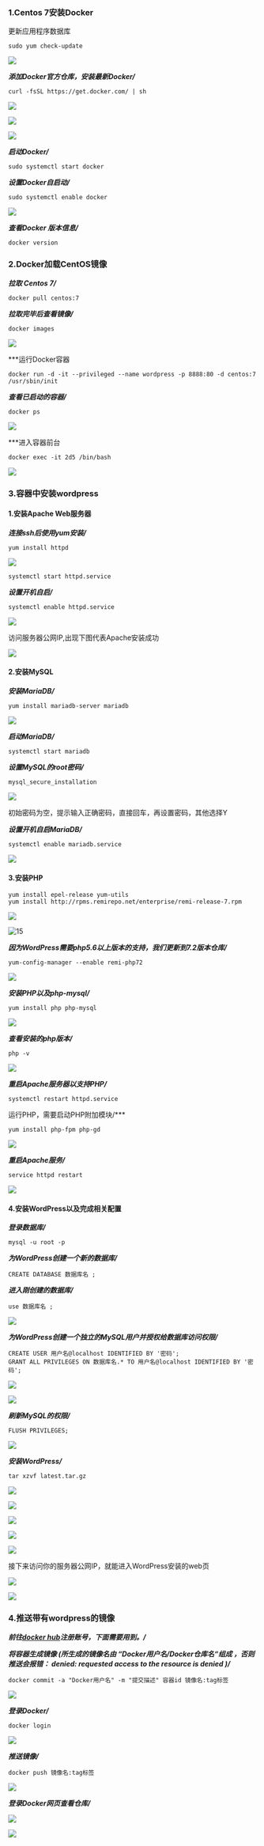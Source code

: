 ### 1.Centos 7安装Docker

更新应用程序数据库

```
sudo yum check-update
```

![](./tupian/1.png)

***添加Docker官方仓库，安装最新Docker/***

```
curl -fsSL https://get.docker.com/ | sh
```

![](./tupian/2.png)

![](./tupian/3.png)

![](./tupian/4.png)

***启动Docker/***

```
sudo systemctl start docker
```

***设置Docker自启动/***

```
sudo systemctl enable docker
```

![](./tupian/5.png)

***查看Docker 版本信息/***

```
docker version
```

### 2.Docker加载CentOS镜像

***拉取 Centos 7/***

```
docker pull centos:7
```

***拉取完毕后查看镜像/***

```
docker images
```

![](./tupian/6.png)



***运行Docker容器

```
docker run -d -it --privileged --name wordpress -p 8888:80 -d centos:7 /usr/sbin/init
```

***查看已启动的容器/***

```
docker ps
```

![](./tupian/7.png)

***进入容器前台

```
docker exec -it 2d5 /bin/bash
```

![](./tupian/8.png)

### 3.容器中安装wordpress

#### 1.安装Apache Web服务器

***连接ssh后使用yum安装/***

```
yum install httpd
```

![](./tupian/9.png)

```
systemctl start httpd.service
```

***设置开机自启/***

```
systemctl enable httpd.service
```

![](./tupian/10.png)

访问服务器公网IP,出现下图代表Apache安装成功

![](./tupian/11.png)

#### 2.安装MySQL

***安装MariaDB/***

```
yum install mariadb-server mariadb
```

![](./tupian/12.png)

***启动MariaDB/***

```
systemctl start mariadb
```

***设置MySQL的root密码/***

```
mysql_secure_installation
```

![](./tupian/13.png)

初始密码为空，提示输入正确密码，直接回车，再设置密码，其他选择Y



***设置开机自启MariaDB/***

```
systemctl enable mariadb.service
```

![](./tupian/14.png)

#### 3.安装PHP

```
yum install epel-release yum-utils
yum install http://rpms.remirepo.net/enterprise/remi-release-7.rpm
```

![](./tupian/16.png)

![15](./tupian/15.png)



***因为WordPress需要php5.6以上版本的支持，我们更新到7.2版本仓库/***

```
yum-config-manager --enable remi-php72
```

![](./tupian/17.png)

***安装PHP以及php-mysql/***

```
yum install php php-mysql
```

![](./tupian/18.png)

***查看安装的php版本/***

```
php -v
```

![](./tupian/19.png)

***重启Apache服务器以支持PHP/***

```
systemctl restart httpd.service
```

运行PHP，需要启动PHP附加模块/***

```
yum install php-fpm php-gd
```

![](./tupian/20.png)

***重启Apache服务/***

```
service httpd restart
```

![](./tupian/21.png)

#### 4.安装WordPress以及完成相关配置

***登录数据库/***

```
mysql -u root -p
```

***为WordPress创建一个新的数据库/***

```
CREATE DATABASE 数据库名 ;
```

***进入刚创建的数据库/***

```
use 数据库名 ;
```

![](./tupian/22.png)

***为WordPress创建一个独立的MySQL用户并授权给数据库访问权限/***

```
CREATE USER 用户名@localhost IDENTIFIED BY '密码';
GRANT ALL PRIVILEGES ON 数据库名.* TO 用户名@localhost IDENTIFIED BY '密码';
```

![](./tupian/23.png)

![](./tupian/24.png)

***刷新MySQL的权限/***

```
FLUSH PRIVILEGES;
```

![](./tupian/25.png)

***安装WordPress/***

```
tar xzvf latest.tar.gz
```

![](./tupian/26.png)

![](./tupian/27.png)

![](./tupian/28.png)

![](./tupian/29.png)

![](./tupian/30.png)

接下来访问你的服务器公网IP，就能进入WordPress安装的web页

![](./tupian/31.png)

![](./tupian/32.png)

###  4.推送带有wordpress的镜像

***前往[docker hub](https://hub.docker.com/)注册账号，下面需要用到。/***

***将容器生成镜像 (所生成的镜像名由 “Docker用户名/Docker仓库名“组成 ，否则推送会报错： denied: requested access to the resource is denied )/***

```
docker commit -a "Docker用户名" -m "提交描述" 容器id 镜像名:tag标签
```

![](./tupian/33.png)

***登录Docker/***

```
docker login
```

![](./tupian/34.png)

***推送镜像/***

```
docker push 镜像名:tag标签
```

![](./tupian/35.png)

***登录Docker网页查看仓库/***

![](./tupian/36.png)

![](./tupian/37.png)






